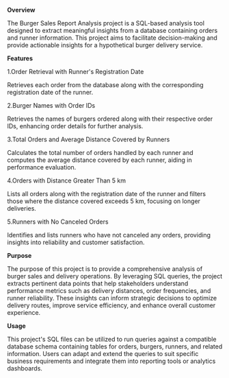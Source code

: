 **Overview**

The Burger Sales Report Analysis project is a SQL-based analysis tool designed to extract meaningful insights from a database containing orders and runner information. This project aims to facilitate decision-making and provide actionable insights for a hypothetical burger delivery service.

**Features**

1.Order Retrieval with Runner's Registration Date

Retrieves each order from the database along with the corresponding registration date of the runner.

2.Burger Names with Order IDs

Retrieves the names of burgers ordered along with their respective order IDs, enhancing order details for further analysis.

3.Total Orders and Average Distance Covered by Runners

Calculates the total number of orders handled by each runner and computes the average distance covered by each runner, aiding in performance evaluation.

4.Orders with Distance Greater Than 5 km

Lists all orders along with the registration date of the runner and filters those where the distance covered exceeds 5 km, focusing on longer deliveries.

5.Runners with No Canceled Orders

Identifies and lists runners who have not canceled any orders, providing insights into reliability and customer satisfaction.

**Purpose**

The purpose of this project is to provide a comprehensive analysis of burger sales and delivery operations. By leveraging SQL queries, the project extracts pertinent data points that help stakeholders understand performance metrics such as delivery distances, order frequencies, and runner reliability. These insights can inform strategic decisions to optimize delivery routes, improve service efficiency, and enhance overall customer experience.

**Usage**

This project's SQL files can be utilized to run queries against a compatible database schema containing tables for orders, burgers, runners, and related information. Users can adapt and extend the queries to suit specific business requirements and integrate them into reporting tools or analytics dashboards.
